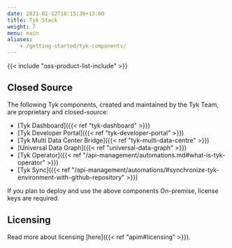 ```yaml
--- 
date: 2021-02-12T18:15:30+13:00
title: Tyk Stack
weight: 7
menu: main
aliases:
    - /getting-started/tyk-components/
---
```


{{< include "oss-product-list-include" >}}

## Closed Source

The following Tyk components, created and maintained by the Tyk Team, are proprietary and closed-source:

* [Tyk Dashboard]({{< ref "tyk-dashboard" >}})
* [Tyk Developer Portal]({{< ref "tyk-developer-portal" >}})
* [Tyk Multi Data Center Bridge]({{< ref "tyk-multi-data-centre" >}})
* [Universal Data Graph]({{< ref "universal-data-graph" >}})
* [Tyk Operator]({{< ref "/api-management/automations.md#what-is-tyk-operator" >}})
* [Tyk Sync]({{< ref "/api-management/automations/#synchronize-tyk-environment-with-github-repository" >}})

If you plan to deploy and use the above components On-premise, license keys are required.

## Licensing
Read more about licensing [here]({{< ref "apim#licensing" >}}).